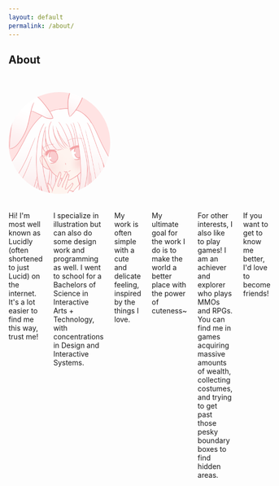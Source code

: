 ```yaml
---
layout: default
permalink: /about/
---
```


<script>
$(document).ready(function() {
	$("nav ul li:nth-child(2)").addClass("active");
});
</script>

<div id="about" class="section dark">
	<div class="wrapper">
		<h2>About</h2>
		<br><br>
		<img src="/assets/profile.png" style="max-width: 200px; border-radius: 50%">
		<br>
		<br>
		<div class="columns">
				<p>Hi! I'm most well known as Lucidly (often shortened to just Lucid) on the internet. It's a lot easier to find me this way, trust me!</p>
				<p>I specialize in illustration but can also do some design work and programming as well. I went to school for a Bachelors of Science in Interactive Arts + Technology, with concentrations in Design and Interactive Systems.</p>
				<p>My work is often simple with a cute and delicate feeling, inspired by the things I love.</p>
				<p>My ultimate goal for the work I do is to make the world a better place with the power of cuteness~</p>
				<p>For other interests, I also like to play games! I am an achiever and explorer who plays MMOs and RPGs. You can find me in games acquiring massive amounts of wealth, collecting costumes, and trying to get past those pesky boundary boxes to find hidden areas.</p>
				<p>If you want to get to know me better, I'd love to become friends!</p>
		</div>
	</div>
</div>